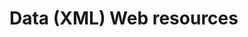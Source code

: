# Data (XML) Web resources

<!-- https://docs.microsoft.com/en-us/dynamics365/customer-engagement/developer/data-xml-web-resources -->